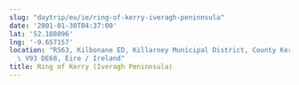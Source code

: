```yaml
---
slug: "daytrip/eu/ie/ring-of-kerry-iveragh-peninnsula"
date: '2001-01-30T04:37:00'
lat: '52.108096'
lng: '-9.657157'
location: "R563, Kilbonane ED, Killarney Municipal District, County Kerry, Munster,\
  \ V93 DE68, Éire / Ireland"
title: Ring of Kerry (Iveragh Peninnsula)
---
```



